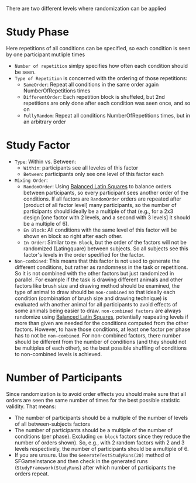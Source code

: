 There are two different levels where randomization can be applied

# Study Phase

Here repetitions of all conditions can be specified, so each condition is seen by one participant mutliple times
* ``Number of repetition`` simlpy specifies how often each condition should be seen.
* ``Type of Repetition`` is concerned with the ordering of those repetitions:
  * ``SameOrder``: Repeat all conditions in the same order again NumberOfRepetitions times	 
  * ``DifferentOrder``: Each repetition block is shuffeled, but 2nd repetitions are only done after each condition was seen once, and so on
  * ``FullyRandom``: Repeat all conditions NumberOfRepetitions times, but in an arbitrary order

# Study Factor

* ``Type``: Within vs. Between:
  * ``Within``: participants see all leveles of this factor
  * ``Between``: participants only see one level of this factor each
* ``Mixing Order``:
  * ``RandomOrder``: Using [Balanced Latin Squares](https://cs.uwaterloo.ca/~dmasson/tools/latin_square/) to balance orders between participants, so every participant sees another order of the conditions. If all factors are ``RandomOrder`` orders are repeated after [product of all factor level] many participants, so the number of participants should ideally be a multiple of that (e.g., for a 2x3 design [one factor with 2 levels, and a second with 3 levels] it should be a multiple of 6).
  * ``En Block``: All conditions with the same level of this factor will be shown en block so right after each other.
  * ``In Order``: Similar to ``En Block``, but the order of the factors will not be randomized (Latingquare) between subjects. So all subjects see this factor's levels in the order spedified for the factor. 
* ``Non-combined``: This means that this factor is not used to generate the different conditions, but rather as randomness in the task or repetitions. So it is not combined with the other factors but just randomized in parallel. For example if the task is drawing different animals and other factors like brush size and drawing method should be examined, the type of animal to draw should be ``non-combined`` so that ideally each condition (combination of brush size and drawing technique) is evaluated with another animal for all participants to avoid effects of some animals being easier to draw. ``non-combined factors`` are always randomize using [Balanced Latin Squares](https://cs.uwaterloo.ca/~dmasson/tools/latin_square/), potentially reapeating levels if more than given are needed for the conditions computed from the other factors. However, to have those conditions, at least one factor per phase has to not be ``non-combined``. For non-combined factors, there number should be different from the number of conditions (and they should not be multiples of each other), so the best possible shuffling of conditions to non-combined levels is achieved.


# Number of Participants
Since randomization is to avoid order effects you should make sure that all orders are seen the same number of times for the best possible statistic validity. That means:
* The number of participants should be a multiple of the number of levels of all between-subjects factors
* The number of participants should be a multiple of the number of conditions (per phase). Excluding ``en block`` factors since they reduce the number of orders shown). So, e.g., with 2 random factors with 2 and 3 levels respectively, the number of participants should be a multiple of 6.
* If you are unsure. Use the ``GenerateTestStudyRuns(20)`` method of SFGameInstance and then check in the generated runs (``StudyFramework(StudyRuns``) after which number of participants the orders repeat.